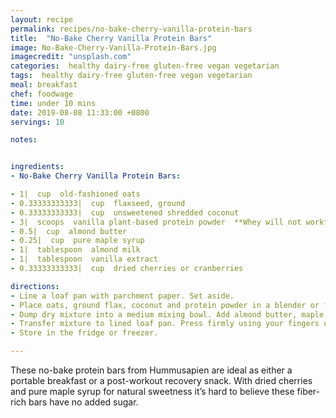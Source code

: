 ```yaml
---
layout: recipe
permalink: recipes/no-bake-cherry-vanilla-protein-bars
title:  "No-Bake Cherry Vanilla Protein Bars"
image: No-Bake-Cherry-Vanilla-Protein-Bars.jpg
imagecredit: "unsplash.com"
categories:  healthy dairy-free gluten-free vegan vegetarian
tags:  healthy dairy-free gluten-free vegan vegetarian
meal: breakfast
chef: foodwage
time: under 10 mins
date: 2019-08-08 11:33:00 +0800
servings: 10

notes:


ingredients:
- No-Bake Cherry Vanilla Protein Bars:

- 1|  cup  old-fashioned oats
- 0.33333333333|  cup  flaxseed, ground
- 0.33333333333|  cup  unsweetened shredded coconut
- 3|  scoops  vanilla plant-based protein powder  **Whey will not work**
- 0.5|  cup  almond butter
- 0.25|  cup  pure maple syrup
- 1|  tablespoon  almond milk
- 1|  tablespoon  vanilla extract
- 0.33333333333|  cup  dried cherries or cranberries

directions:
- Line a loaf pan with parchment paper. Set aside.
- Place oats, ground flax, coconut and protein powder in a blender or food processor. Blend until mixture resembles a powder.
- Dump dry mixture into a medium mixing bowl. Add almond butter, maple syrup, almond milk and vanilla, stirring until well combined, using hands if necessary. Fold in dried cherries.
- Transfer mixture to lined loaf pan. Press firmly using your fingers until it’s completely flat and smooth. Freeze at least 30 minutes before slicing into 10 bars.
- Store in the fridge or freezer.

---
```


These no-bake protein bars from Hummusapien are ideal as either a portable breakfast or a post-workout recovery snack. With dried cherries and pure maple syrup for natural sweetness it’s hard to believe these fiber-rich bars have no added sugar.